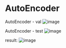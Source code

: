 # AutoEncoder
AutoEncoder - val
![image](https://user-images.githubusercontent.com/119610311/210845461-7a8a570a-a65b-4a8e-b79a-b4bcaa8eff20.png)

AutoEncoder - test
![image](https://user-images.githubusercontent.com/119610311/210845658-7d809199-cd76-476a-80ce-481e340c61b1.png)

result:
![image](https://user-images.githubusercontent.com/119610311/210846480-fd8d93c6-031d-4c42-ab6c-fcab95184354.png)
